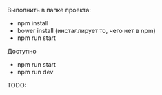 
Выполнить в папке проекта:

- npm install
- bower install (инсталлирует то, чего нет в npm)
- npm run start

Доступно

- npm run start
- npm run dev 

TODO:
